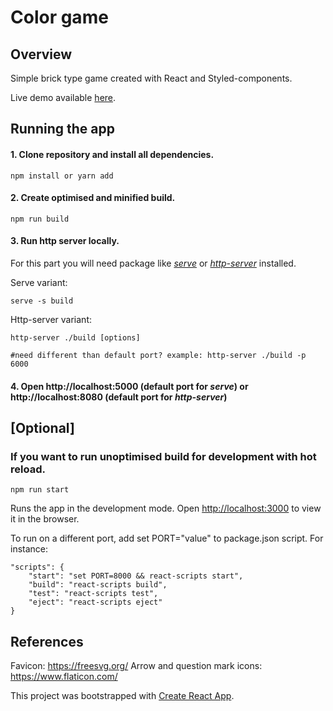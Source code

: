 
#  Color game
## Overview
Simple brick type game created with React and Styled-components.

Live demo available [here](https://piotr-so.github.io/color-game/).

## Running the app

#### 1. Clone repository and install all dependencies.
  

    npm install or yarn add

#### 2. Create optimised and minified build.

    npm run build

#### 3. Run http server locally.
For this part you will need package like *[serve](https://www.npmjs.com/package/serve/v/10.1.1)*  or *[http-server](https://www.npmjs.com/package/http-server)* installed.

Serve variant:

    serve -s build

Http-server variant:
```
http-server ./build [options]

#need different than default port? example: http-server ./build -p 6000
```
#### 4. Open http://localhost:5000 (default port for *serve*)  or http://localhost:8080 (default port for *http-server*)

## [Optional]
### If you want to run unoptimised build for development with hot reload.

    npm run start

Runs the app in the development mode.
Open [http://localhost:3000](http://localhost:3000) to view it in the browser.

To run on a different port, add set PORT="value" to package.json script. For instance: 

    "scripts": {
        "start": "set PORT=8000 && react-scripts start",
        "build": "react-scripts build",
        "test": "react-scripts test",
        "eject": "react-scripts eject"
    }
  

##  References
Favicon: https://freesvg.org/
Arrow and question mark icons: https://www.flaticon.com/



This project was bootstrapped with [Create React App](https://github.com/facebook/create-react-app).
  
